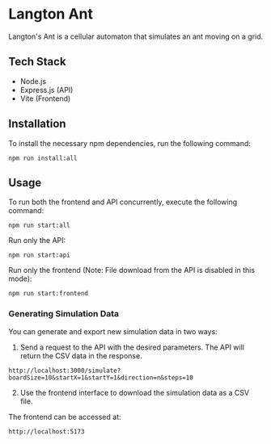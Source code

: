 # Langton Ant

Langton's Ant is a cellular automaton that simulates an ant moving on a grid.

## Tech Stack

- Node.js
- Express.js (API)
- Vite (Frontend)

## Installation

To install the necessary npm dependencies, run the following command:

```
npm run install:all
```

## Usage

To run both the frontend and API concurrently, execute the following command:

```
npm run start:all
```

Run only the API:

```
npm run start:api
```

Run only the frontend (Note: File download from the API is disabled in this mode):

```
npm run start:frontend
```

### Generating Simulation Data

You can generate and export new simulation data in two ways:

1. Send a request to the API with the desired parameters. The API will return the CSV data in the response.

```
http://localhost:3000/simulate?boardSize=10&startX=1&startY=1&direction=n&steps=10

```

2. Use the frontend interface to download the simulation data as a CSV file.

The frontend can be accessed at:

```
http://localhost:5173
```
